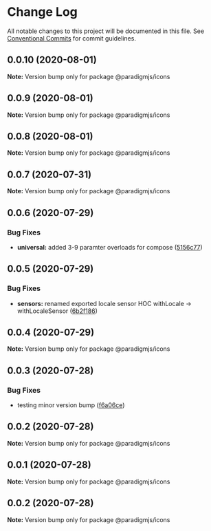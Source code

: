# Change Log

All notable changes to this project will be documented in this file.
See [Conventional Commits](https://conventionalcommits.org) for commit guidelines.

## 0.0.10 (2020-08-01)

**Note:** Version bump only for package @paradigmjs/icons





## 0.0.9 (2020-08-01)

**Note:** Version bump only for package @paradigmjs/icons





## 0.0.8 (2020-08-01)

**Note:** Version bump only for package @paradigmjs/icons





## 0.0.7 (2020-07-31)

**Note:** Version bump only for package @paradigmjs/icons





## 0.0.6 (2020-07-29)


### Bug Fixes

* **universal:** added 3-9 paramter overloads for compose ([5156c77](https://github.com/lunaris-studios/paradigm/commit/5156c770b7ea98a668d811e4e7c728eb0c6aef96))





## 0.0.5 (2020-07-29)


### Bug Fixes

* **sensors:** renamed exported locale sensor HOC withLocale -> withLocaleSensor ([6b2f186](https://github.com/lunaris-studios/paradigm/commit/6b2f186b6bed6938204ef8ea1c54592b486ff141))





## 0.0.4 (2020-07-29)

**Note:** Version bump only for package @paradigmjs/icons





## 0.0.3 (2020-07-28)


### Bug Fixes

* testing minor version bump ([f6a06ce](https://github.com/lunaris-studios/paradigm/commit/f6a06cead3ddfc86cd3465e15646f0b667294d27))





## 0.0.2 (2020-07-28)

**Note:** Version bump only for package @paradigmjs/icons





## 0.0.1 (2020-07-28)

**Note:** Version bump only for package @paradigmjs/icons





## 0.0.2 (2020-07-28)

**Note:** Version bump only for package @paradigmjs/icons

